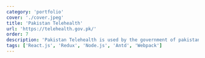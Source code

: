 ```yaml
---
category: 'portfolio'
cover: './cover.jpeg'
title: 'Pakistan Telehealth'
url: 'https://telehealth.gov.pk/'
order: 7
description: 'Pakistan Telehealth is used by the government of pakistan to fight against COVID-19 by connecting doctors and patients.'
tags: ['React.js', 'Redux', 'Node.js', 'Antd', 'Webpack']
---
```


